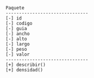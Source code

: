     Paquete
    -------------------------------
    [-] id
    [-] codigo
    [-] guia
    [-] ancho
    [-] alto
    [-] largo
    [-] peso
    [-] valor
    -------------------------------
    [+] describir()
    [+] densidad()